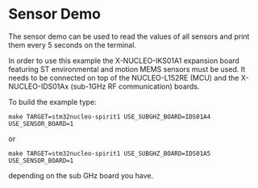 Sensor Demo
============

The sensor demo can be used to read the values of all sensors and print them every 5 seconds on the terminal.

In order to use this example the X-NUCLEO-IKS01A1 expansion board featuring ST environmental and motion MEMS sensors 
must be used. It needs to be connected on top of the NUCLEO-L152RE (MCU) and the X-NUCLEO-IDS01Ax 
(sub-1GHz RF communication) boards.

To build the example type: 

	make TARGET=stm32nucleo-spirit1 USE_SUBGHZ_BOARD=IDS01A4 USE_SENSOR_BOARD=1
or

	make TARGET=stm32nucleo-spirit1 USE_SUBGHZ_BOARD=IDS01A5 USE_SENSOR_BOARD=1

depending on the sub GHz board you have.
